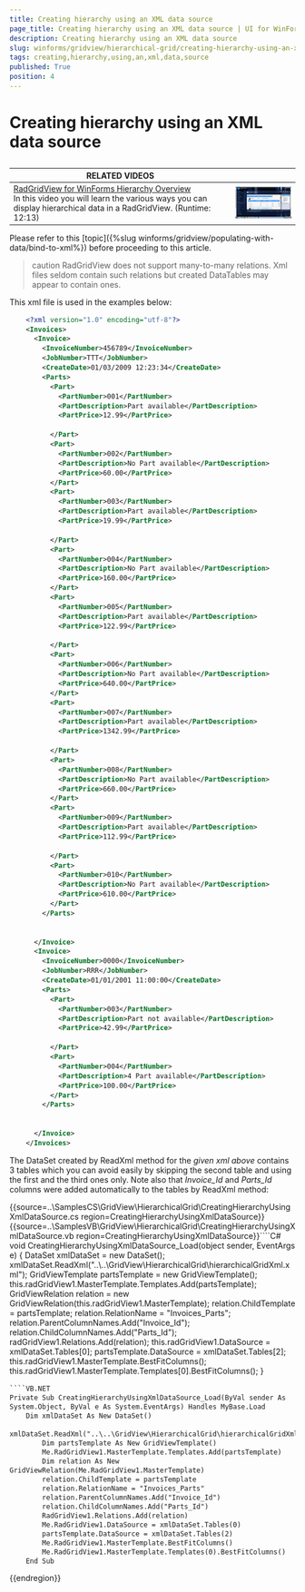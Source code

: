 ```yaml
---
title: Creating hierarchy using an XML data source
page_title: Creating hierarchy using an XML data source | UI for WinForms Documentation
description: Creating hierarchy using an XML data source
slug: winforms/gridview/hierarchical-grid/creating-hierarchy-using-an-xml-data-source
tags: creating,hierarchy,using,an,xml,data,source
published: True
position: 4
---
```


# Creating hierarchy using an XML data source



## 


| RELATED VIDEOS |  |
| ------ | ------ |
|[RadGridView for WinForms Hierarchy Overview](http://tv.telerik.com/winforms/radgrid/radgridview-winforms-hierarchy-overview)<br>In this video you will learn the various ways you can display hierarchical data in a RadGridView. (Runtime: 12:13)|![gridview-hierarchical-grid-binding-to-hierarchical-data 001](images/gridview-hierarchical-grid-binding-to-hierarchical-data001.png)|

Please refer to this [topic]({%slug winforms/gridview/populating-with-data/bind-to-xml%}) before proceeding to this article.

>caution RadGridView does not support many-to-many relations. Xml files seldom contain such relations but created DataTables may appear to contain ones.
>


This xml file is used in the examples below:
````XML
    <?xml version="1.0" encoding="utf-8"?>
    <Invoices>
      <Invoice>
        <InvoiceNumber>456789</InvoiceNumber>
        <JobNumber>TTT</JobNumber>
        <CreateDate>01/03/2009 12:23:34</CreateDate>
        <Parts>
          <Part>
            <PartNumber>001</PartNumber>
            <PartDescription>Part available</PartDescription>
            <PartPrice>12.99</PartPrice>
    
          </Part>
          <Part>
            <PartNumber>002</PartNumber>
            <PartDescription>No Part available</PartDescription>
            <PartPrice>60.00</PartPrice>
          </Part>
          <Part>
            <PartNumber>003</PartNumber>
            <PartDescription>Part available</PartDescription>
            <PartPrice>19.99</PartPrice>
    
          </Part>
          <Part>
            <PartNumber>004</PartNumber>
            <PartDescription>No Part available</PartDescription>
            <PartPrice>160.00</PartPrice>
          </Part>
          <Part>
            <PartNumber>005</PartNumber>
            <PartDescription>Part available</PartDescription>
            <PartPrice>122.99</PartPrice>
    
          </Part>
          <Part>
            <PartNumber>006</PartNumber>
            <PartDescription>No Part available</PartDescription>
            <PartPrice>640.00</PartPrice>
          </Part>
          <Part>
            <PartNumber>007</PartNumber>
            <PartDescription>Part available</PartDescription>
            <PartPrice>1342.99</PartPrice>
    
          </Part>
          <Part>
            <PartNumber>008</PartNumber>
            <PartDescription>No Part available</PartDescription>
            <PartPrice>660.00</PartPrice>
          </Part>
          <Part>
            <PartNumber>009</PartNumber>
            <PartDescription>Part available</PartDescription>
            <PartPrice>112.99</PartPrice>
    
          </Part>
          <Part>
            <PartNumber>010</PartNumber>
            <PartDescription>No Part available</PartDescription>
            <PartPrice>610.00</PartPrice>
          </Part>
        </Parts>
    
    
      </Invoice>
      <Invoice>
        <InvoiceNumber>0000</InvoiceNumber>
        <JobNumber>RRR</JobNumber>
        <CreateDate>01/01/2001 11:00:00</CreateDate>
        <Parts>
          <Part>
            <PartNumber>003</PartNumber>
            <PartDescription>Part not available</PartDescription>
            <PartPrice>42.99</PartPrice>
    
          </Part>
          <Part>
            <PartNumber>004</PartNumber>
            <PartDescription>4 Part available</PartDescription>
            <PartPrice>100.00</PartPrice>
          </Part>
        </Parts>
    
    
      </Invoice>
    </Invoices>
````

The DataSet created by ReadXml method for the *given xml above* contains 3 tables which you can avoid easily by skipping the second table and using the first and the third ones only. Note also that *Invoice_Id* and *Parts_Id* columns were added automatically to the tables by ReadXml method:

{{source=..\SamplesCS\GridView\HierarchicalGrid\CreatingHierarchyUsingXmlDataSource.cs region=CreatingHierarchyUsingXmlDataSource}} 
{{source=..\SamplesVB\GridView\HierarchicalGrid\CreatingHierarchyUsingXmlDataSource.vb region=CreatingHierarchyUsingXmlDataSource}}````C#
void CreatingHierarchyUsingXmlDataSource_Load(object sender, EventArgs e)
{
    DataSet xmlDataSet = new DataSet();
    xmlDataSet.ReadXml("..\\..\\GridView\\HierarchicalGrid\\hierarchicalGridXml.xml");
    GridViewTemplate partsTemplate = new GridViewTemplate();
    this.radGridView1.MasterTemplate.Templates.Add(partsTemplate);
    GridViewRelation relation = new GridViewRelation(this.radGridView1.MasterTemplate);
    relation.ChildTemplate = partsTemplate;
    relation.RelationName = "Invoices_Parts";
    relation.ParentColumnNames.Add("Invoice_Id");
    relation.ChildColumnNames.Add("Parts_Id");
    radGridView1.Relations.Add(relation);
    this.radGridView1.DataSource = xmlDataSet.Tables[0];
    partsTemplate.DataSource = xmlDataSet.Tables[2];
    this.radGridView1.MasterTemplate.BestFitColumns();
    this.radGridView1.MasterTemplate.Templates[0].BestFitColumns();
}

````
````VB.NET
Private Sub CreatingHierarchyUsingXmlDataSource_Load(ByVal sender As System.Object, ByVal e As System.EventArgs) Handles MyBase.Load
    Dim xmlDataSet As New DataSet()
        xmlDataSet.ReadXml("..\..\GridView\HierarchicalGrid\hierarchicalGridXml.xml")
        Dim partsTemplate As New GridViewTemplate()
        Me.RadGridView1.MasterTemplate.Templates.Add(partsTemplate)
        Dim relation As New GridViewRelation(Me.RadGridView1.MasterTemplate)
        relation.ChildTemplate = partsTemplate
        relation.RelationName = "Invoices_Parts"
        relation.ParentColumnNames.Add("Invoice_Id")
        relation.ChildColumnNames.Add("Parts_Id")
        RadGridView1.Relations.Add(relation)
        Me.RadGridView1.DataSource = xmlDataSet.Tables(0)
        partsTemplate.DataSource = xmlDataSet.Tables(2)
        Me.RadGridView1.MasterTemplate.BestFitColumns()
        Me.RadGridView1.MasterTemplate.Templates(0).BestFitColumns()
    End Sub

```` 

	
{{endregion}} 